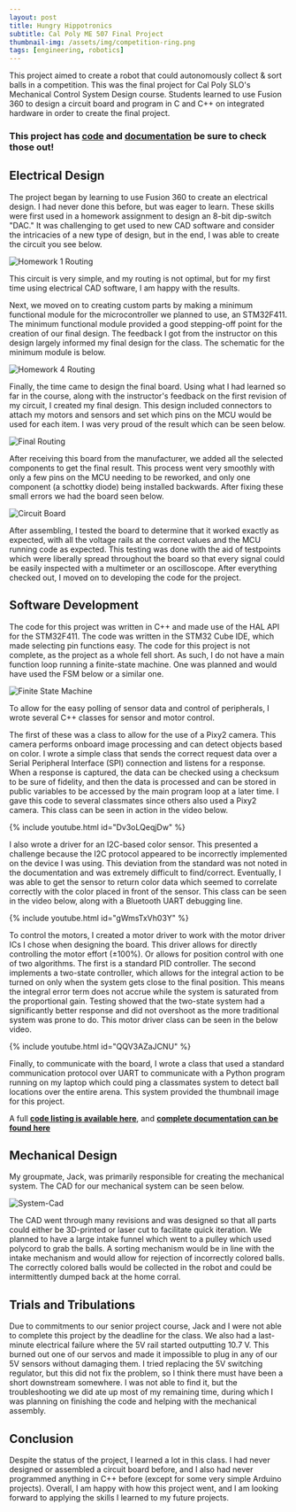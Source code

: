 ```yaml
---
layout: post
title: Hungry Hippotronics
subtitle: Cal Poly ME 507 Final Project
thumbnail-img: /assets/img/competition-ring.png
tags: [engineering, robotics]
---
```


This project aimed to create a robot that could autonomously collect & sort balls in a competition. This was the final project for Cal Poly SLO's Mechanical Control System Design course. Students learned to use Fusion 360 to design a circuit board and program in C and C++ on integrated hardware in order to create the final project. 

### This project has [**code**][code] and [**documentation**][docs] be sure to check those out! ###

## Electrical Design ##

The project began by learning to use Fusion 360 to create an electrical design. I had never done this before, but was eager to learn. These skills were first used in a homework assignment to design an 8-bit dip-switch "DAC." It was challenging to get used to new CAD software and consider the intricacies of a new type of design, but in the end, I was able to create the circuit you see below.

![Homework 1 Routing][Homework 1 image]

This circuit is very simple, and my routing is not optimal, but for my first time using electrical CAD software, I am happy with the results.

Next, we moved on to creating custom parts by making a minimum functional module for the microcontroller we planned to use, an STM32F411. The minimum functional module provided a good stepping-off point for the creation of our final design. The feedback I got from the instructor on this design largely informed my final design for the class. The schematic for the minimum module is below.

![Homework 4 Routing][Homework 4 image]

Finally, the time came to design the final board. Using what I had learned so far in the course, along with the instructor's feedback on the first revision of my circuit, I created my final design. This design included connectors to attach my motors and sensors and set which pins on the MCU would be used for each item. I was very proud of the result which can be seen below.

![Final Routing][Final Schematic]

After receiving this board from the manufacturer, we added all the selected components to get the final result. This process went very smoothly with only a few pins on the MCU needing to be reworked, and only one component (a schottky diode) being installed backwards. After fixing these small errors we had the board seen below. 

![Circuit Board][Board Image]

After assembling, I tested the board to determine that it worked exactly as expected, with all the voltage rails at the correct values and the MCU running code as expected. This testing was done with the aid of testpoints which were liberally spread throughout the board so that every signal could be easily inspected with a multimeter or an oscilloscope. After everything checked out, I moved on to developing the code for the project.

## Software Development ##

The code for this project was written in C++ and made use of the HAL API for the STM32F411. The code was written in the STM32 Cube IDE, which made selecting pin functions easy. The code for this project is not complete, as the project as a whole fell short. As such, I do not have a main function loop running a finite-state machine. One was planned and would have used the FSM below or a similar one.

![Finite State Machine][fsm]

To allow for the easy polling of sensor data and control of peripherals, I wrote several C++ classes for sensor and motor control. 

The first of these was a class to allow for the use of a Pixy2 camera. This camera performs onboard image processing and can detect objects based on color. I wrote a simple class that sends the correct request data over a Serial Peripheral Interface (SPI) connection and listens for a response. When a response is captured, the data can be checked using a checksum to be sure of fidelity, and then the data is processed and can be stored in public variables to be accessed by the main program loop at a later time. I gave this code to several classmates since others also used a Pixy2 camera. This class can be seen in action in the video below.

{% include youtube.html id="Dv3oLQeqjDw" %}

I also wrote a driver for an I2C-based color sensor. This presented a challenge because the I2C protocol appeared to be incorrectly implemented on the device I was using. This deviation from the standard was not noted in the documentation and was extremely difficult to find/correct. Eventually, I was able to get the sensor to return color data which seemed to correlate correctly with the color placed in front of the sensor. This class can be seen in the video below, along with a Bluetooth UART debugging line.

{% include youtube.html id="gWmsTxVh03Y" %}

To control the motors, I created a motor driver to work with the motor driver ICs I chose when designing the board. This driver allows for directly controlling the motor effort (±100%). Or allows for position control with one of two algorithms. The first is a standard PID controller. The second implements a two-state controller, which allows for the integral action to be turned on only when the system gets close to the final position. This means the integral error term does not accrue while the system is saturated from the proportional gain. Testing showed that the two-state system had a significantly better response and did not overshoot as the more traditional system was prone to do. This motor driver class can be seen in the below video.

{% include youtube.html id="QQV3AZaJCNU" %}

Finally, to communicate with the board, I wrote a class that used a standard communication protocol over UART to communicate with a Python program running on my laptop which could ping a classmates system to detect ball locations over the entire arena. This system provided the thumbnail image for this project.

A full [**code listing is available here**][code], and [**complete documentation can be found here**][docs]

## Mechanical Design ##

My groupmate, Jack,  was primarily responsible for creating the mechanical system. The CAD for our mechanical system can be seen below.

![System-Cad][CAD]

The CAD went through many revisions and was designed so that all parts could either be 3D-printed or laser cut to facilitate quick iteration. We planned to have a large intake funnel which went to a pulley which used polycord to grab the balls. A sorting mechanism would be in line with the intake mechanism and would allow for rejection of incorrectly colored balls. The correctly colored balls would be collected in the robot and could be intermittently dumped back at the home corral. 

## Trials and Tribulations ##

Due to commitments to our senior project course, Jack and I were not able to complete this project by the deadline for the class. We also had a last-minute electrical failure where the 5V rail started outputting 10.7 V. This burned out one of our servos and made it impossible to plug in any of our 5V sensors without damaging them. I tried replacing the 5V switching regulator, but this did not fix the problem, so I think there must have been a short downstream somewhere. I was not able to find it, but the troubleshooting we did ate up most of my remaining time, during which I was planning on finishing the code and helping with the mechanical assembly. 

## Conclusion ##

Despite the status of the project, I learned a lot in this class. I had never designed or assembled a circuit board before, and I also had never programmed anything in C++ before (except for some very simple Arduino projects). Overall, I am happy with how this project went, and I am looking forward to applying the skills I learned to my future projects.








[Homework 1 image]: /assets/img/Homework-1-Schematic.png
[Homework 4 image]: /assets/img/Homework-4-Schematic.png
[Final Schematic]: /assets/img/Final-Board-Schematic.png
[Board Image]: /assets/img/circuit-board.jpg
[fsm]: /assets/img/fsm.png
[CAD]: /assets/img/CAD.png
[nathanurl]: www.google.com
[jackurl]:  www.google.com
[code]: https://github.com/Reesverleur/Reesverleur.github.io/tree/master/ME_507_code/Final-Project-V1
[docs]: /ME_507_code/Final-Project-V1/Core/docs/html/index.html

